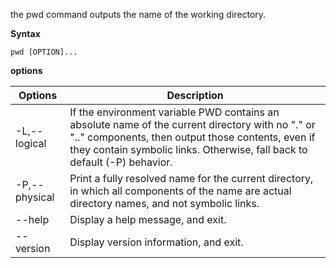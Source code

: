the pwd command outputs the name of the working directory.

**Syntax**

`pwd [OPTION]...`

**options**

Options | Description
------------|------------
-L,--logical	|If the environment variable PWD contains an absolute name of the current directory with no "." or ".." components, then output those contents, even if they contain symbolic links. Otherwise, fall back to default (-P) behavior.
-P,--physical	|Print a fully resolved name for the current directory, in which all components of the name are actual directory names, and not symbolic links.
--help	|Display a help message, and exit.
--version	|Display version information, and exit.